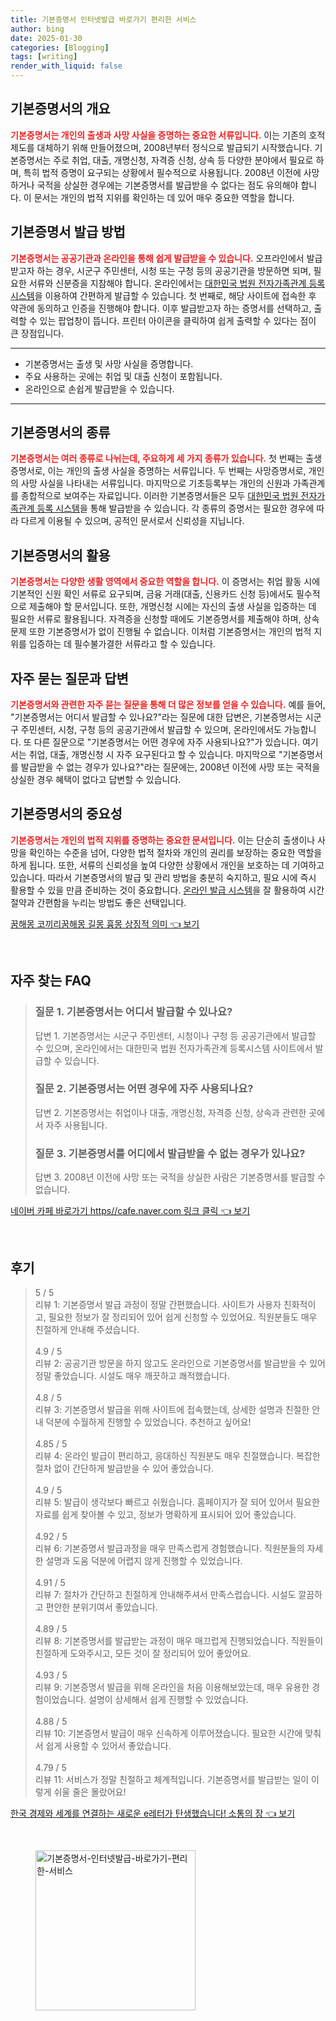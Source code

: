 ```yaml
---
title: 기본증명서 인터넷발급 바로가기 편리한 서비스
author: bing
date: 2025-01-30
categories: [Blogging]
tags: [writing]
render_with_liquid: false
---
```



<h2 id='기본증명서의 개요'>기본증명서의 개요</h2>

<p><b><span style="color: #ee2323;">기본증명서는 개인의 출생과 사망 사실을 증명하는 중요한 서류입니다.</span></b> 이는 기존의 호적제도를 대체하기 위해 만들어졌으며, 2008년부터 정식으로 발급되기 시작했습니다. 기본증명서는 주로 취업, 대출, 개명신청, 자격증 신청, 상속 등 다양한 분야에서 필요로 하며, 특히 법적 증명이 요구되는 상황에서 필수적으로 사용됩니다. 2008년 이전에 사망하거나 국적을 상실한 경우에는 기본증명서를 발급받을 수 없다는 점도 유의해야 합니다. 이 문서는 개인의 법적 지위를 확인하는 데 있어 매우 중요한 역할을 합니다.</p>

<h2 id='기본증명서 발급 방법'>기본증명서 발급 방법</h2>

<p><b><span style="color: #ee2323;">기본증명서는 공공기관과 온라인을 통해 쉽게 발급받을 수 있습니다.</span></b> 오프라인에서 발급받고자 하는 경우, 시군구 주민센터, 시청 또는 구청 등의 공공기관을 방문하면 되며, 필요한 서류와 신분증을 지참해야 합니다. 온라인에서는 <a href="https://www.minwon.go.kr" target="_blank">대한민국 법원 전자가족관계 등록시스템</a>을 이용하여 간편하게 발급할 수 있습니다. 첫 번째로, 해당 사이트에 접속한 후 약관에 동의하고 인증을 진행해야 합니다. 이후 발급받고자 하는 증명서를 선택하고, 출력할 수 있는 팝업창이 뜹니다. 프린터 아이콘을 클릭하여 쉽게 출력할 수 있다는 점이 큰 장점입니다.</p>

<hr />

<ul>
    <li>기본증명서는 출생 및 사망 사실을 증명합니다.</li>
    <li>주요 사용하는 곳에는 취업 및 대출 신청이 포함됩니다.</li>
    <li>온라인으로 손쉽게 발급받을 수 있습니다.</li>
</ul>

<hr />

<h2 id='기본증명서의 종류'>기본증명서의 종류</h2>

<p><b><span style="color: #ee2323;">기본증명서는 여러 종류로 나뉘는데, 주요하게 세 가지 종류가 있습니다.</span></b> 첫 번째는 출생증명서로, 이는 개인의 출생 사실을 증명하는 서류입니다. 두 번째는 사망증명서로, 개인의 사망 사실을 나타내는 서류입니다. 마지막으로 기초등록부는 개인의 신원과 가족관계를 종합적으로 보여주는 자료입니다. 이러한 기본증명서들은 모두 <a href="https://www.minwon.go.kr" target="_blank">대한민국 법원 전자가족관계 등록 시스템</a>을 통해 발급받을 수 있습니다. 각 종류의 증명서는 필요한 경우에 따라 다르게 이용될 수 있으며, 공적인 문서로서 신뢰성을 지닙니다.</p>

<h2 id='기본증명서의 활용'>기본증명서의 활용</h2>

<p><b><span style="color: #ee2323;">기본증명서는 다양한 생활 영역에서 중요한 역할을 합니다.</span></b> 이 증명서는 취업 활동 시에 기본적인 신원 확인 서류로 요구되며, 금융 거래(대출, 신용카드 신청 등)에서도 필수적으로 제출해야 할 문서입니다. 또한, 개명신청 시에는 자신의 출생 사실을 입증하는 데 필요한 서류로 활용됩니다. 자격증을 신청할 때에도 기본증명서를 제출해야 하며, 상속 문제 또한 기본증명서가 없이 진행될 수 없습니다. 이처럼 기본증명서는 개인의 법적 지위를 입증하는 데 필수불가결한 서류라고 할 수 있습니다.</p>

<h2 id='자주 묻는 질문과 답변'>자주 묻는 질문과 답변</h2>

<p><b><span style="color: #ee2323;">기본증명서와 관련한 자주 묻는 질문을 통해 더 많은 정보를 얻을 수 있습니다.</span></b> 예를 들어, "기본증명서는 어디서 발급할 수 있나요?"라는 질문에 대한 답변은, 기본증명서는 시군구 주민센터, 시청, 구청 등의 공공기관에서 발급할 수 있으며, 온라인에서도 가능합니다. 또 다른 질문으로 "기본증명서는 어떤 경우에 자주 사용되나요?"가 있습니다. 여기서는 취업, 대출, 개명신청 시 자주 요구된다고 할 수 있습니다. 마지막으로 "기본증명서를 발급받을 수 없는 경우가 있나요?"라는 질문에는, 2008년 이전에 사망 또는 국적을 상실한 경우 혜택이 없다고 답변할 수 있습니다.</p>

<h2 id='기본증명서의 중요성'>기본증명서의 중요성</h2>

<p><b><span style="color: #ee2323;">기본증명서는 개인의 법적 지위를 증명하는 중요한 문서입니다.</span></b> 이는 단순히 출생이나 사망을 확인하는 수준을 넘어, 다양한 법적 절차와 개인의 권리를 보장하는 중요한 역할을 하게 됩니다. 또한, 서류의 신뢰성을 높여 다양한 상황에서 개인을 보호하는 데 기여하고 있습니다. 따라서 기본증명서의 발급 및 관리 방법을 충분히 숙지하고, 필요 시에 즉시 활용할 수 있을 만큼 준비하는 것이 중요합니다. <a href="https://www.minwon.go.kr" target="_blank">온라인 발급 시스템</a>을 잘 활용하여 시간 절약과 간편함을 누리는 방법도 좋은 선택입니다.</p>


<p><a class="click-button" title="꿈해몽 코끼리꿈해몽 길몽 흉몽 상징적 의미" href="https://aptwhite.github.io/posts/%EA%BF%88%ED%95%B4%EB%AA%BD-%EC%BD%94%EB%81%BC%EB%A6%AC%EA%BF%88%ED%95%B4%EB%AA%BD-%EA%B8%B8%EB%AA%BD-%ED%9D%89%EB%AA%BD-%EC%83%81%EC%A7%95%EC%A0%81-%EC%9D%98%EB%AF%B8/" rel="dofollow">꿈해몽 코끼리꿈해몽 길몽 흉몽 상징적 의미 👈 보기</a></p><br>
<h2 id='자주_찾는_FAQ'>자주 찾는 FAQ</h2>
<div itemscope="" itemtype="https://schema.org/FAQPage"> 
<blockquote> 
<div itemscope="" itemprop="mainEntity" itemtype="https://schema.org/Question"> 
<h3 itemprop="name">질문 1. 기본증명서는 어디서 발급할 수 있나요?</h3> 
<div itemscope="" itemprop="acceptedAnswer" itemtype="https://schema.org/Answer"> 
<span itemprop="text"> 
<p>답변 1. 기본증명서는 시군구 주민센터, 시청이나 구청 등 공공기관에서 발급할 수 있으며, 온라인에서는 대한민국 법원 전자가족관계 등록시스템 사이트에서 발급할 수 있습니다.</p> 
</span> 
</div> 
</div> 

<div itemscope="" itemprop="mainEntity" itemtype="https://schema.org/Question"> 
<h3 itemprop="name">질문 2. 기본증명서는 어떤 경우에 자주 사용되나요?</h3> 
<div itemscope="" itemprop="acceptedAnswer" itemtype="https://schema.org/Answer"> 
<span itemprop="text"> 
<p>답변 2. 기본증명서는 취업이나 대출, 개명신청, 자격증 신청, 상속과 관련한 곳에서 자주 사용됩니다.</p> 
</span> 
</div> 
</div> 

<div itemscope="" itemprop="mainEntity" itemtype="https://schema.org/Question"> 
<h3 itemprop="name">질문 3. 기본증명서를 어디에서 발급받을 수 없는 경우가 있나요?</h3> 
<div itemscope="" itemprop="acceptedAnswer" itemtype="https://schema.org/Answer"> 
<span itemprop="text"> 
<p>답변 3. 2008년 이전에 사망 또는 국적을 상실한 사람은 기본증명서를 발급할 수 없습니다.</p> 
</span> 
</div> 
</div> 

</blockquote> 
</div>
<p><a class="click-button" title="네이버 카페 바로가기 https//cafe.naver.com 링크 클릭" href="https://aptwhite.github.io/posts/%EB%84%A4%EC%9D%B4%EB%B2%84-%EC%B9%B4%ED%8E%98-%EB%B0%94%EB%A1%9C%EA%B0%80%EA%B8%B0-httpscafe.naver.com-%EB%A7%81%ED%81%AC-%ED%81%B4%EB%A6%AD/" rel="dofollow">네이버 카페 바로가기 https//cafe.naver.com 링크 클릭 👈 보기</a></p><br>
<h2 id='후기'>후기</h2>
<div itemscope itemtype="https://schema.org/Product">
  <blockquote>
  <div itemprop="review" itemscope itemtype="https://schema.org/Review">
      <div itemprop="reviewRating" itemscope itemtype="https://schema.org/Rating"> <span itemprop="ratingValue">5</span> / <span itemprop="bestRating">5</span> </div>
      <span itemprop="reviewBody">리뷰 1: 기본증명서 발급 과정이 정말 간편했습니다. 사이트가 사용자 친화적이고, 필요한 정보가 잘 정리되어 있어 쉽게 신청할 수 있었어요. 직원분들도 매우 친절하게 안내해 주셨습니다.</span>
  </div>
  <br>
  <div itemprop="review" itemscope itemtype="https://schema.org/Review">
      <div itemprop="reviewRating" itemscope itemtype="https://schema.org/Rating"> <span itemprop="ratingValue">4.9</span> / <span itemprop="bestRating">5</span> </div>
      <span itemprop="reviewBody">리뷰 2: 공공기관 방문을 하지 않고도 온라인으로 기본증명서를 발급받을 수 있어 정말 좋았습니다. 시설도 매우 깨끗하고 쾌적했습니다.</span>
  </div>
  <br>
  <div itemprop="review" itemscope itemtype="https://schema.org/Review">
      <div itemprop="reviewRating" itemscope itemtype="https://schema.org/Rating"> <span itemprop="ratingValue">4.8</span> / <span itemprop="bestRating">5</span> </div>
      <span itemprop="reviewBody">리뷰 3: 기본증명서 발급을 위해 사이트에 접속했는데, 상세한 설명과 친절한 안내 덕분에 수월하게 진행할 수 있었습니다. 추천하고 싶어요!</span>
  </div>
  <br>
  <div itemprop="review" itemscope itemtype="https://schema.org/Review">
      <div itemprop="reviewRating" itemscope itemtype="https://schema.org/Rating"> <span itemprop="ratingValue">4.85</span> / <span itemprop="bestRating">5</span> </div>
      <span itemprop="reviewBody">리뷰 4: 온라인 발급이 편리하고, 응대하신 직원분도 매우 친절했습니다. 복잡한 절차 없이 간단하게 발급받을 수 있어 좋았습니다.</span>
  </div>
  <br>
  <div itemprop="review" itemscope itemtype="https://schema.org/Review">
      <div itemprop="reviewRating" itemscope itemtype="https://schema.org/Rating"> <span itemprop="ratingValue">4.9</span> / <span itemprop="bestRating">5</span> </div>
      <span itemprop="reviewBody">리뷰 5: 발급이 생각보다 빠르고 쉬웠습니다. 홈페이지가 잘 되어 있어서 필요한 자료를 쉽게 찾아볼 수 있고, 정보가 명확하게 표시되어 있어 좋았습니다.</span>
  </div>
  <br>
  <div itemprop="review" itemscope itemtype="https://schema.org/Review">
      <div itemprop="reviewRating" itemscope itemtype="https://schema.org/Rating"> <span itemprop="ratingValue">4.92</span> / <span itemprop="bestRating">5</span> </div>
      <span itemprop="reviewBody">리뷰 6: 기본증명서 발급과정을 매우 만족스럽게 경험했습니다. 직원분들의 자세한 설명과 도움 덕분에 어렵지 않게 진행할 수 있었습니다.</span>
  </div>
  <br>
  <div itemprop="review" itemscope itemtype="https://schema.org/Review">
      <div itemprop="reviewRating" itemscope itemtype="https://schema.org/Rating"> <span itemprop="ratingValue">4.91</span> / <span itemprop="bestRating">5</span> </div>
      <span itemprop="reviewBody">리뷰 7: 절차가 간단하고 친절하게 안내해주셔서 만족스럽습니다. 시설도 깔끔하고 편안한 분위기여서 좋았습니다.</span>
  </div>
  <br>
  <div itemprop="review" itemscope itemtype="https://schema.org/Review">
      <div itemprop="reviewRating" itemscope itemtype="https://schema.org/Rating"> <span itemprop="ratingValue">4.89</span> / <span itemprop="bestRating">5</span> </div>
      <span itemprop="reviewBody">리뷰 8: 기본증명서를 발급받는 과정이 매우 매끄럽게 진행되었습니다. 직원들이 친절하게 도와주시고, 모든 것이 잘 정리되어 있어 좋았어요.</span>
  </div>
  <br>
  <div itemprop="review" itemscope itemtype="https://schema.org/Review">
      <div itemprop="reviewRating" itemscope itemtype="https://schema.org/Rating"> <span itemprop="ratingValue">4.93</span> / <span itemprop="bestRating">5</span> </div>
      <span itemprop="reviewBody">리뷰 9: 기본증명서 발급을 위해 온라인을 처음 이용해보았는데, 매우 유용한 경험이었습니다. 설명이 상세해서 쉽게 진행할 수 있었습니다.</span>
  </div>
  <br>
  <div itemprop="review" itemscope itemtype="https://schema.org/Review">
      <div itemprop="reviewRating" itemscope itemtype="https://schema.org/Rating"> <span itemprop="ratingValue">4.88</span> / <span itemprop="bestRating">5</span> </div>
      <span itemprop="reviewBody">리뷰 10: 기본증명서 발급이 매우 신속하게 이루어졌습니다. 필요한 시간에 맞춰서 쉽게 사용할 수 있어서 좋았습니다.</span>
  </div>
  <br>
  <div itemprop="review" itemscope itemtype="https://schema.org/Review">
      <div itemprop="reviewRating" itemscope itemtype="https://schema.org/Rating"> <span itemprop="ratingValue">4.79</span> / <span itemprop="bestRating">5</span> </div>
      <span itemprop="reviewBody">리뷰 11: 서비스가 정말 친절하고 체계적입니다. 기본증명서를 발급받는 일이 이렇게 쉬울 줄은 몰랐어요!</span>
  </div>
  </blockquote>
</div>
<p><a class="click-button" title="한국 경제와 세계를 연결하는 새로운 e레터가 탄생했습니다! 소통의 장" href="https://aptwhite.github.io/posts/%ED%95%9C%EA%B5%AD-%EA%B2%BD%EC%A0%9C%EC%99%80-%EC%84%B8%EA%B3%84%EB%A5%BC-%EC%97%B0%EA%B2%B0%ED%95%98%EB%8A%94-%EC%83%88%EB%A1%9C%EC%9A%B4-e%EB%A0%88%ED%84%B0%EA%B0%80-%ED%83%84%EC%83%9D%ED%96%88%EC%8A%B5%EB%8B%88%EB%8B%A4!-%EC%86%8C%ED%86%B5%EC%9D%98-%EC%9E%A5/" rel="dofollow">한국 경제와 세계를 연결하는 새로운 e레터가 탄생했습니다! 소통의 장 👈 보기</a></p><br>
<figure class="image"><img src="https://aptwhite.github.io/assets/img/thumbnail/기본증명서-인터넷발급-바로가기-편리한-서비스.webp" alt="기본증명서-인터넷발급-바로가기-편리한-서비스" width="256" height="256"></figure>